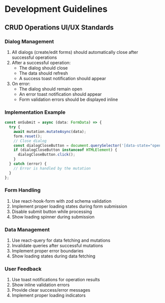 # Development Guidelines

## CRUD Operations UI/UX Standards

### Dialog Management
1. All dialogs (create/edit forms) should automatically close after successful operations
2. After a successful operation:
   - The dialog should close
   - The data should refresh
   - A success toast notification should appear
3. On error:
   - The dialog should remain open
   - An error toast notification should appear
   - Form validation errors should be displayed inline

### Implementation Example
```typescript
const onSubmit = async (data: FormData) => {
  try {
    await mutation.mutateAsync(data);
    form.reset();
    // Close dialog
    const dialogCloseButton = document.querySelector('[data-state="open"] button[type="button"]');
    if (dialogCloseButton instanceof HTMLElement) {
      dialogCloseButton.click();
    }
  } catch (error) {
    // Error is handled by the mutation
  }
};
```

### Form Handling
1. Use react-hook-form with zod schema validation
2. Implement proper loading states during form submission
3. Disable submit button while processing
4. Show loading spinner during submission

### Data Management
1. Use react-query for data fetching and mutations
2. Invalidate queries after successful mutations
3. Implement proper error boundaries
4. Show loading states during data fetching

### User Feedback
1. Use toast notifications for operation results
2. Show inline validation errors
3. Provide clear success/error messages
4. Implement proper loading indicators
